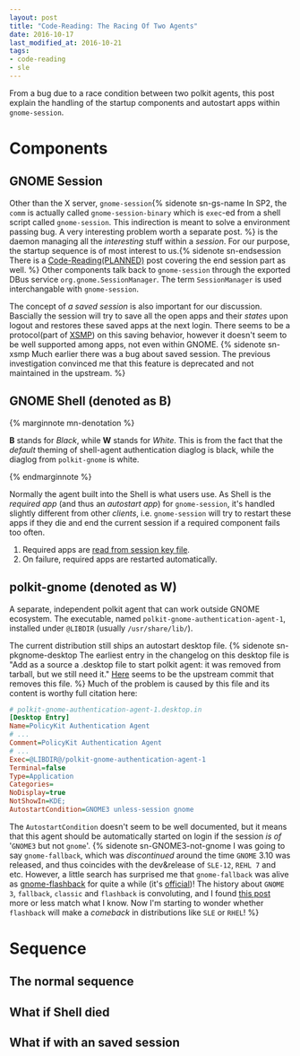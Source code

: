 ```yaml
---
layout: post
title: "Code-Reading: The Racing Of Two Agents"
date: 2016-10-17
last_modified_at: 2016-10-21
tags:
- code-reading
- sle
---
```


From a bug due to a race condition between two polkit agents, this post explain
the handling of the startup components and autostart apps within `gnome-session`.


# Components

## GNOME Session

Other than the X server, `gnome-session`{% sidenote sn-gs-name In SP2, the `comm` is
actually called `gnome-session-binary` which is `exec`-ed from a shell script
called `gnome-session`. This indirection is meant to solve a environment passing
bug. A very interesting problem worth a separate post. %} is the daemon managing
all the *interesting* stuff within a *session*. For our purpose, the startup
sequence is of most interest to us.{% sidenote sn-endsession There is a
[Code-Reading(PLANNED)](#) post covering the end session part as well. %} Other
components talk back to `gnome-session` through the exported DBus service
`org.gnome.SessionManager`. The term `SessionManager` is used interchangable
with `gnome-session`.

The concept of *a saved session* is also important for our discussion. Bascially
the session will try to save all the open apps and their *states* upon logout and
restores these saved apps at the next login. There seems to be a protocol(part of
[XSMP](https://www.x.org/releases/X11R7.6/doc/libSM/xsmp.html)) on this saving
behavior, however it doesn't seem to be well supported among apps, not even
within GNOME. {% sidenote sn-xsmp Much earlier there was a bug about saved
session. The previous investigation convinced me that this feature is deprecated
and not maintained in the upstream. %}

## GNOME Shell (denoted as B) 

{% marginnote mn-denotation %} 

**B** stands for *Black*, while **W** stands for
*White*. This is from the fact that the _default_ theming of shell-agent
authentication diaglog is black, while the diaglog from `polkit-gnome` is white. 

{% endmarginnote %}

Normally the agent built into the Shell is what users use. As Shell is the
*required app* (and thus an *autostart app*) for `gnome-session`, it's handled
slightly different from other *clients*, i.e. `gnome-session` will try to
restart these apps if they die and end the current session if a required
component fails too often.

1. Required apps are
   [read from session key file](/wiki/ref-code-reading-the-racing-of-two-agents.html#required-apps).
2. On failure, required apps are restarted automatically.


## polkit-gnome (denoted as W)

A separate, independent polkit agent that can work outside GNOME ecosystem. The
executable, named `polkit-gnome-authentication-agent-1`, installed under
`@LIBDIR` (usually `/usr/share/lib/`).

The current distribution still ships an autostart desktop file. {% sidenote
sn-pkgnome-desktop The earliest entry in the changelog on this desktop file is
"Add as a source a .desktop file to start polkit agent: it was removed from
tarball, but we still need it."
[Here](https://github.com/GNOME/PolicyKit-gnome/commit/47ca445decf21b8de13d804b870d6ce171bad306)
seems to be the upstream commit that removes this file. %} Much of the problem
is caused by this file and its content is worthy full citation here:

```ini
# polkit-gnome-authentication-agent-1.desktop.in
[Desktop Entry]
Name=PolicyKit Authentication Agent
# ...
Comment=PolicyKit Authentication Agent
# ...
Exec=@LIBDIR@/polkit-gnome-authentication-agent-1
Terminal=false
Type=Application
Categories=
NoDisplay=true
NotShowIn=KDE;
AutostartCondition=GNOME3 unless-session gnome
```

The `AutostartCondition` doesn't seem to be well documented, but it means that
this agent should be automatically started on login if the session *is of*
'`GNOME3` but not `gnome`'. {% sidenote sn-GNOME3-not-gnome I was going to say
`gnome-fallback`, which was *discontinued* around the time `GNOME` 3.10 was
released, and thus coincides with the dev&release of `SLE-12`, `REHL 7` and etc.
However, a little search has surprised me that `gnome-fallback` was alive as
[gnome-flashback](https://wiki.gnome.org/Projects/GnomeFlashback) for quite a
while (it's [official](https://git.gnome.org/browse/gnome-flashback/))! The
history about `GNOME 3`, `fallback`, `classic` and `flashback` is
convoluting, and I found
[this post](https://ubuntuforums.org/showthread.php?t=2185161) more or less
match what I know. Now I'm starting to wonder whether `flashback` will make a
*comeback* in distributions like `SLE` or `RHEL`! %}

# Sequence

## The normal sequence

## What if Shell died

## What if with an saved session


